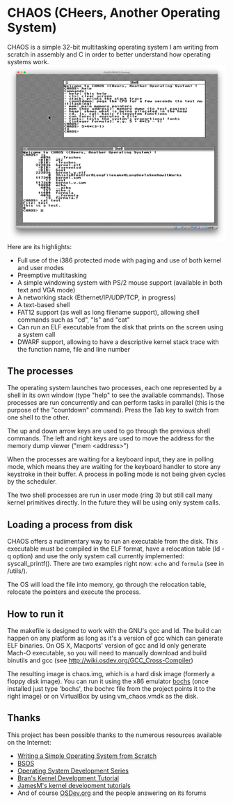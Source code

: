 # CHAOS (CHeers, Another Operating System)

CHAOS is a simple 32-bit multitasking operating system I am writing from scratch in assembly and C in order to better understand how operating systems work.
![](CHAOS.png)
Here are its highlights:

- Full use of the i386 protected mode with paging and use of both kernel and user modes
- Preemptive multitasking
- A simple windowing system with PS/2 mouse support (available in both text and VGA mode)
- A networking stack (Ethernet/IP/UDP/TCP, in progress)
- A text-based shell
- FAT12 support (as well as long filename support), allowing shell commands such as "cd", "ls" and "cat"
- Can run an ELF executable from the disk that prints on the screen using a system call
- DWARF support, allowing to have a descriptive kernel stack trace with the function name, file and line number

## The processes

The operating system launches two processes, each one represented by a shell in its own window (type "help" to see the available commands). Those processes are run concurrently and can perform tasks in parallel (this is the purpose of the "countdown" command). Press the Tab key to switch from one shell to the other.

The up and down arrow keys are used to go through the previous shell commands. The left and right keys are used to move the address for the memory dump viewer ("mem &lt;address&gt;")

When the processes are waiting for a keyboard input, they are in polling mode, which means they are waiting for the keyboard handler to store any keystroke in their buffer. A process in polling mode is not being given cycles by the scheduler.

The two shell processes are run in user mode (ring 3) but still call many kernel primitives directly. In the future they will be using only system calls.

## Loading a process from disk

CHAOS offers a rudimentary way to run an executable from the disk. This executable must be compiled in the ELF format, have a relocation table (ld -q option) and use the only system call currently implemented: syscall_printf(). There are two examples right now: `echo` and `formula` (see in /utils/).

The OS will load the file into memory, go through the relocation table, relocate the pointers and execute the process.

## How to run it

The makefile is designed to work with the GNU's gcc and ld. The build can happen on any platform as long as it's a version of gcc which can generate ELF binaries. On OS X, Macports' version of gcc and ld only generate Mach-O executable, so you will need to manually download and build binutils and gcc (see http://wiki.osdev.org/GCC_Cross-Compiler)

The resulting image is chaos.img, which is a hard disk image (formerly a floppy disk image). You can run it using the x86 emulator [bochs](http://bochs.sourceforge.net/) (once installed just type 'bochs', the bochrc file from the project points it to the right image) or on VirtualBox by using vm_chaos.vmdk as the disk.

## Thanks

This project has been possible thanks to the numerous resources available on the Internet:

- [Writing a Simple Operating System from Scratch](https://www.cs.bham.ac.uk/~exr/lectures/opsys/10_11/lectures/os-dev.pdf)
- [BSOS](https://github.com/aplabs/bsos)
- [Operating System Development Series](http://www.brokenthorn.com/Resources/OSDevIndex.html)
- [Bran's Kernel Development Tutorial](http://www.osdever.net/bkerndev/Docs/intro.htm)
- [JamesM's kernel development tutorials](http://www.jamesmolloy.co.uk/tutorial_html/)
- And of course [OSDev.org](http://wiki.osdev.org/Main_Page) and the people answering on its forums
